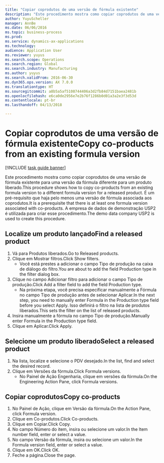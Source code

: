 ```yaml
--- 
title: "Copiar coprodutos de uma versão de fórmula existente"
description: "Este procedimento mostra como copiar coprodutos de uma versão de fórmula existente para uma versão da fórmula diferente para um produto liberado."
author: YuyuScheller
manager: AnnBe
ms.date: 06/06/2016
ms.topic: business-process
ms.prod: 
ms.service: dynamics-ax-applications
ms.technology: 
audience: Application User
ms.reviewer: yuyus
ms.search.scope: Operations
ms.search.region: Global
ms.search.industry: Manufacturing
ms.author: yuyus
ms.search.validFrom: 2016-06-30
ms.dyn365.ops.version: AX 7.0.0
ms.translationtype: HT
ms.sourcegitcommit: a8b5a5af5108744406a3d2fb84d7151baea2481b
ms.openlocfilehash: e6ca0de2956e7e2b76f1286b0d01a3a2e3f3d53d
ms.contentlocale: pt-br
ms.lasthandoff: 04/13/2018

---
```

# <a name="copy-co-products-from-an-existing-formula-version"></a><span data-ttu-id="f533d-103">Copiar coprodutos de uma versão de fórmula existente</span><span class="sxs-lookup"><span data-stu-id="f533d-103">Copy co-products from an existing formula version</span></span>

[!INCLUDE [task guide banner](../../includes/task-guide-banner.md)]

<span data-ttu-id="f533d-104">Este procedimento mostra como copiar coprodutos de uma versão de fórmula existente para uma versão da fórmula diferente para um produto liberado.</span><span class="sxs-lookup"><span data-stu-id="f533d-104">This procedure shows how to copy co-products from an existing formula version to a different formula version for a released product.</span></span> <span data-ttu-id="f533d-105">É um pré-requisito que haja pelo menos uma versão de fórmula associada aos coprodutos.</span><span class="sxs-lookup"><span data-stu-id="f533d-105">It is a prerequisite that there is at least one formula version associated with co-products.</span></span> <span data-ttu-id="f533d-106">A empresa de dados de demonstração USP2 é utilizada para criar esse procedimento.</span><span class="sxs-lookup"><span data-stu-id="f533d-106">The demo data company USP2 is used to create this procedure.</span></span>


## <a name="find-a-released-product"></a><span data-ttu-id="f533d-107">Localize um produto lançado</span><span class="sxs-lookup"><span data-stu-id="f533d-107">Find a released product</span></span>
1. <span data-ttu-id="f533d-108">Vá para Produtos liberados.</span><span class="sxs-lookup"><span data-stu-id="f533d-108">Go to Released products.</span></span>
2. <span data-ttu-id="f533d-109">Clique em Mostrar filtros.</span><span class="sxs-lookup"><span data-stu-id="f533d-109">Click Show filters.</span></span>
    * <span data-ttu-id="f533d-110">Você está prestes a adicionar o campo Tipo de produção na caixa de diálogo do filtro.</span><span class="sxs-lookup"><span data-stu-id="f533d-110">You are about to add the field Production type in the filter dialog box.</span></span>  
3. <span data-ttu-id="f533d-111">Clique no campo Adicionar filtro para adicionar o campo Tipo de produção.</span><span class="sxs-lookup"><span data-stu-id="f533d-111">Click Add a filter field to add the field Production type.</span></span>
    * <span data-ttu-id="f533d-112">Na próxima etapa, você precisa especificar manualmente a Fórmula no campo Tipo de produção antes de selecionar Aplicar.</span><span class="sxs-lookup"><span data-stu-id="f533d-112">In the next step, you need to manually enter Formula in the Production type field before you select Apply.</span></span> <span data-ttu-id="f533d-113">Isso definirá o filtro na lista de produtos liberados.</span><span class="sxs-lookup"><span data-stu-id="f533d-113">This sets the filter on the list of released products.</span></span>  
4. <span data-ttu-id="f533d-114">Insira manualmente a fórmula no campo Tipo de produção.</span><span class="sxs-lookup"><span data-stu-id="f533d-114">Manually enter Formula in the Production type field.</span></span>
5. <span data-ttu-id="f533d-115">Clique em Aplicar.</span><span class="sxs-lookup"><span data-stu-id="f533d-115">Click Apply.</span></span>

## <a name="select-a-released-product"></a><span data-ttu-id="f533d-116">Selecione um produto liberado</span><span class="sxs-lookup"><span data-stu-id="f533d-116">Select a released product</span></span>
1. <span data-ttu-id="f533d-117">Na lista, localize e selecione o PDV desejado.</span><span class="sxs-lookup"><span data-stu-id="f533d-117">In the list, find and select the desired record.</span></span>
2. <span data-ttu-id="f533d-118">Clique em Versões da fórmula.</span><span class="sxs-lookup"><span data-stu-id="f533d-118">Click Formula versions.</span></span>
    * <span data-ttu-id="f533d-119">No Painel de Ação Engenharia, clique em versões da fórmula.</span><span class="sxs-lookup"><span data-stu-id="f533d-119">On the Engineering Action Pane, click Formula versions.</span></span>  

## <a name="copy-co-products"></a><span data-ttu-id="f533d-120">Copiar coprodutos</span><span class="sxs-lookup"><span data-stu-id="f533d-120">Copy co-products</span></span>
1. <span data-ttu-id="f533d-121">No Painel de Ação, clique em Versão da fórmula.</span><span class="sxs-lookup"><span data-stu-id="f533d-121">On the Action Pane, click Formula version.</span></span>
2. <span data-ttu-id="f533d-122">Clique em Co-produtos.</span><span class="sxs-lookup"><span data-stu-id="f533d-122">Click Co-products.</span></span>
3. <span data-ttu-id="f533d-123">Clique em Copiar.</span><span class="sxs-lookup"><span data-stu-id="f533d-123">Click Copy.</span></span>
4. <span data-ttu-id="f533d-124">No campo Número do item, insira ou selecione um valor.</span><span class="sxs-lookup"><span data-stu-id="f533d-124">In the Item number field, enter or select a value.</span></span>
5. <span data-ttu-id="f533d-125">No campo Versão da fórmula, insira ou selecione um valor.</span><span class="sxs-lookup"><span data-stu-id="f533d-125">In the Formula version field, enter or select a value.</span></span>
6. <span data-ttu-id="f533d-126">Clique em OK.</span><span class="sxs-lookup"><span data-stu-id="f533d-126">Click OK.</span></span>
7. <span data-ttu-id="f533d-127">Feche a página.</span><span class="sxs-lookup"><span data-stu-id="f533d-127">Close the page.</span></span>



